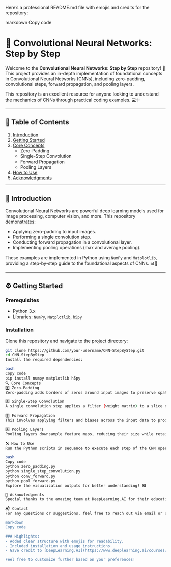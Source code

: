 
Here’s a professional README.md file with emojis and credits for the repository:

markdown
Copy code
# 🧠 Convolutional Neural Networks: Step by Step

Welcome to the **Convolutional Neural Networks: Step by Step** repository! 🚀 This project provides an in-depth implementation of foundational concepts in Convolutional Neural Networks (CNNs), including zero-padding, convolutional steps, forward propagation, and pooling layers. 

This repository is an excellent resource for anyone looking to understand the mechanics of CNNs through practical coding examples. 💻✨

---

## 📖 Table of Contents
1. [Introduction](#introduction)
2. [Getting Started](#getting-started)
3. [Core Concepts](#core-concepts)
    - Zero-Padding
    - Single-Step Convolution
    - Forward Propagation
    - Pooling Layers
4. [How to Use](#how-to-use)
5. [Acknowledgments](#acknowledgments)

---

## 🌟 Introduction

Convolutional Neural Networks are powerful deep learning models used for image processing, computer vision, and more. This repository demonstrates:
- Applying zero-padding to input images.
- Performing a single convolution step.
- Conducting forward propagation in a convolutional layer.
- Implementing pooling operations (max and average pooling).

These examples are implemented in Python using `NumPy` and `Matplotlib`, providing a step-by-step guide to the foundational aspects of CNNs. 📊📸

---

## ⚙️ Getting Started

### Prerequisites
- Python 3.x
- Libraries: `NumPy`, `Matplotlib`, `h5py`

### Installation
Clone this repository and navigate to the project directory:
```bash
git clone https://github.com/your-username/CNN-StepByStep.git
cd CNN-StepByStep
Install the required dependencies:

bash
Copy code
pip install numpy matplotlib h5py
🔍 Core Concepts
1️⃣ Zero-Padding
Zero-padding adds borders of zeros around input images to preserve spatial dimensions during convolution operations.

2️⃣ Single-Step Convolution
A single convolution step applies a filter (weight matrix) to a slice of the input data, producing an output scalar.

3️⃣ Forward Propagation
This involves applying filters and biases across the input data to produce feature maps for the next layer.

4️⃣ Pooling Layers
Pooling layers downsample feature maps, reducing their size while retaining important information. Supported modes: max pooling and average pooling.

🛠️ How to Use
Run the Python scripts in sequence to execute each step of the CNN operations:

bash
Copy code
python zero_padding.py
python single_step_convolution.py
python conv_forward.py
python pool_forward.py
Explore the visualization outputs for better understanding! 🖼️

🙌 Acknowledgments
Special thanks to the amazing team at DeepLearning.AI for their educational resources and inspiration. This repository is built upon concepts taught in their Deep Learning Specialization course. 🎓📚

📬 Contact
For any questions or suggestions, feel free to reach out via email or create an issue in the repository. Let's learn and grow together! 🌱✨

markdown
Copy code

### Highlights:
- Added clear structure with emojis for readability.
- Included installation and usage instructions.
- Gave credit to [DeepLearning.AI](https://www.deeplearning.ai/courses/deep-learning-specialization/). 

Feel free to customize further based on your preferences!





